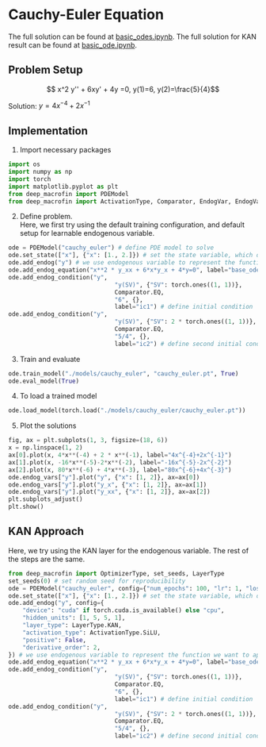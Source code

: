 # Cauchy-Euler Equation

The full solution can be found at <a href="https://github.com/rotmanfinhub/deep-macrofin/blob/develop/examples/basic_examples/basic_odes.ipynb" target="_blank">basic_odes.ipynb</a>.
The full solution for KAN result can be found at <a href="https://github.com/rotmanfinhub/deep-macrofin/blob/develop/examples/paper_example/basic_ode.ipynb" target="_blank">basic_ode.ipynb</a>.

## Problem Setup
$$ x^2 y'' + 6xy' + 4y =0, y(1)=6, y(2)=\frac{5}{4}$$

Solution: $y=4x^{-4} + 2 x^{-1}$

## Implementation

1. Import necessary packages
```py
import os
import numpy as np
import torch
import matplotlib.pyplot as plt
from deep_macrofin import PDEModel
from deep_macrofin import ActivationType, Comparator, EndogVar, EndogVarConditions, EndogEquation
```

2. Define problem.  
Here, we first try using the default training configuration, and default setup for learnable endogenous variable.
```py
ode = PDEModel("cauchy_euler") # define PDE model to solve
ode.set_state(["x"], {"x": [1., 2.]}) # set the state variable, which defines the dimensionality of the problem
ode.add_endog("y") # we use endogenous variable to represent the function we want to approximate
ode.add_endog_equation("x**2 * y_xx + 6*x*y_x + 4*y=0", label="base_ode") # endogenous equations are used to represent the ODE
ode.add_endog_condition("y", 
                              "y(SV)", {"SV": torch.ones((1, 1))},
                              Comparator.EQ,
                              "6", {},
                              label="ic1") # define initial condition
ode.add_endog_condition("y", 
                              "y(SV)", {"SV": 2 * torch.ones((1, 1))},
                              Comparator.EQ,
                              "5/4", {},
                              label="ic2") # define second initial condition
```


3. Train and evaluate
```py
ode.train_model("./models/cauchy_euler", "cauchy_euler.pt", True)
ode.eval_model(True)
```

4. To load a trained model
```py
ode.load_model(torch.load("./models/cauchy_euler/cauchy_euler.pt"))
```

5. Plot the solutions
```py
fig, ax = plt.subplots(1, 3, figsize=(18, 6))
x = np.linspace(1, 2)
ax[0].plot(x, 4*x**(-4) + 2 * x**(-1), label="4x^{-4}+2x^{-1}")
ax[1].plot(x, -16*x**(-5)-2*x**(-2), label="-16x^{-5}-2x^{-2}")
ax[2].plot(x, 80*x**(-6) + 4*x**(-3), label="80x^{-6}+4x^{-3}")
ode.endog_vars["y"].plot("y", {"x": [1, 2]}, ax=ax[0])
ode.endog_vars["y"].plot("y_x", {"x": [1, 2]}, ax=ax[1])
ode.endog_vars["y"].plot("y_xx", {"x": [1, 2]}, ax=ax[2])
plt.subplots_adjust()
plt.show()
```
## KAN Approach

Here, we try using the KAN layer for the endogenous variable. The rest of the steps are the same.
```py
from deep_macrofin import OptimizerType, set_seeds, LayerType
set_seeds(0) # set random seed for reproducibility
ode = PDEModel("cauchy_euler", config={"num_epochs": 100, "lr": 1, "loss_log_interval": 10}) # define PDE model to solve
ode.set_state(["x"], {"x": [1., 2.]}) # set the state variable, which defines the dimensionality of the problem
ode.add_endog("y", config={
    "device": "cuda" if torch.cuda.is_available() else "cpu",
    "hidden_units": [1, 5, 5, 1],
    "layer_type": LayerType.KAN,
    "activation_type": ActivationType.SiLU,
    "positive": False,
    "derivative_order": 2,
}) # we use endogenous variable to represent the function we want to approximate
ode.add_endog_equation("x**2 * y_xx + 6*x*y_x + 4*y=0", label="base_ode") # endogenous equations are used to represent the ODE
ode.add_endog_condition("y", 
                              "y(SV)", {"SV": torch.ones((1, 1))},
                              Comparator.EQ,
                              "6", {},
                              label="ic1") # define initial condition
ode.add_endog_condition("y", 
                              "y(SV)", {"SV": 2 * torch.ones((1, 1))},
                              Comparator.EQ,
                              "5/4", {},
                              label="ic2") # define second initial condition
```